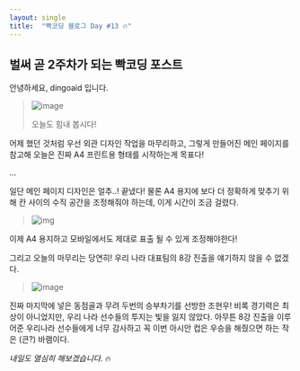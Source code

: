```yaml
---
layout: single
title:  "빡코딩 블로그 Day #13 🔥"
---
```


## 벌써 곧 2주차가 되는 빡코딩 포스트

안녕하세요, dingoaid 입니다.

> ![image](https://github.com/dingoaid/dingoaid_blog/assets/107102476/1c059f3b-f0aa-43db-984b-e33807785b47)
>
> 오늘도 힘내 봅시다!

어제 했던 것처럼 우선 외관 디자인 작업을 마무리하고, 그렇게 만들어진 메인 페이지를 참고해 오늘은 진짜 A4 프린트용 형태를 시작하는게 목표다!

...

일단 메인 페이지 디자인은 얼추..! 끝냈다! 물론 A4 용지에 보다 더 정확하게 맞추기 위해 칸 사이의 수직 공간을 조정해줘야 하는데, 이게 시간이 조금 걸렸다.


>![img](https://github.com/dingoaid/dingoaid_blog/assets/107102476/505efcd1-32d2-486f-bb6a-462e5935e236)

이제 A4 용지하고 모바일에서도 제대로 표출 될 수 있게 조정해야한다!

그리고 오늘의 마무리는 당연히! 우리 나라 대표팀의 8강 진출을 얘기하지 않을 수 없겠다.

>![image](https://github.com/dingoaid/dingoaid_blog/assets/107102476/ce887569-b6ce-4c46-aba2-a75fb064e05a)

진짜 마지막에 넣은 동점골과 무려 두번의 승부차기를 선방한 조현우! 비록 경기력은 최상이 아니었지만, 우리 나라 선수들의 투지는 빛을 잃지 않았다.
아무튼 8강 진출을 이루어준 우리나라 선수들에게 너무 감사하고 꼭 이번 아시안 컵은 우승을 해줬으면 하는 작은 (큰?) 바램이다.

*내일도 열심히 해보겠습니다.* 🔥
